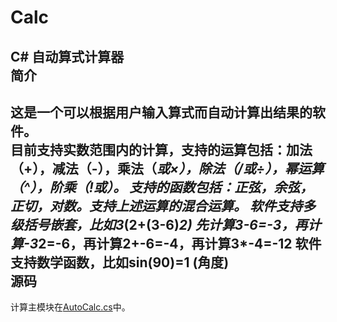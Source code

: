 # Calc
C# 自动算式计算器
</br>
简介
-------
这是一个可以根据用户输入算式而自动计算出结果的软件。
</br>
目前支持实数范围内的计算，支持的运算包括：加法（+），减法（-），乘法（*或×），除法（/或÷），幂运算（^），阶乘（!或）。
支持的函数包括：正弦，余弦，正切，对数。支持上述运算的混合运算。
软件支持多级括号嵌套，比如3*(2+(3-6)*2) 先计算3-6=-3，再计算-3*2=-6，再计算2+-6=-4，再计算3*-4=-12
软件支持数学函数，比如sin(90)=1 (角度)
</br>
源码
-------
计算主模块在[AutoCalc.cs](https://github.com/717021/Calc/blob/master/AutoCalc.cs)中。
